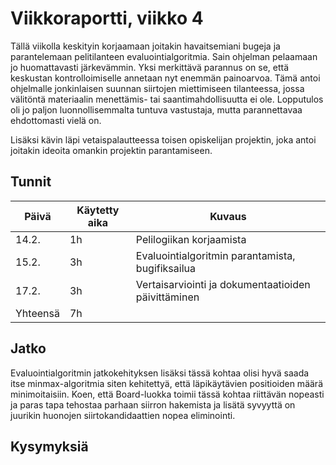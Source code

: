 # Viikkoraportti, viikko 4

Tällä viikolla keskityin korjaamaan joitakin havaitsemiani bugeja ja parantelemaan pelitilanteen evaluointialgoritmia. Sain ohjelman pelaamaan jo huomattavasti järkevämmin. Yksi merkittävä parannus on se, että keskustan kontrolloimiselle annetaan nyt enemmän painoarvoa. Tämä antoi ohjelmalle jonkinlaisen suunnan siirtojen miettimiseen tilanteessa, jossa välitöntä materiaalin menettämis- tai saantimahdollisuutta ei ole. Lopputulos oli jo paljon luonnollisemmalta tuntuva vastustaja, mutta parannettavaa ehdottomasti vielä on. 

Lisäksi kävin läpi vetaispalautteessa toisen opiskelijan projektin, joka antoi joitakin ideoita omankin projektin parantamiseen.

## Tunnit

| Päivä | Käytetty aika | Kuvaus |
| ----- | ------------- | ------ |
| 14.2.  | 1h            | Pelilogiikan korjaamista |
| 15.2.  | 3h            | Evaluointialgoritmin parantamista, bugifiksailua |
| 17.2.  | 3h            | Vertaisarviointi ja dokumentaatioiden päivittäminen |
| Yhteensä | 7h         |        |

## Jatko

Evaluointialgoritmin jatkokehityksen lisäksi tässä kohtaa olisi hyvä saada itse minmax-algoritmia siten kehitettyä, että läpikäytävien positioiden määrä minimoitaisiin. Koen, että Board-luokka toimii tässä kohtaa riittävän nopeasti ja paras tapa tehostaa parhaan siirron hakemista ja lisätä syvyyttä on juurikin huonojen siirtokandidaattien nopea eliminointi. 

## Kysymyksiä